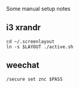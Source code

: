 Some manual setup notes

## i3 xrandr

```
cd ~/.screenlayout
ln -s $LAYOUT ./active.sh
```

## weechat

```
/secure set znc $PASS
```
